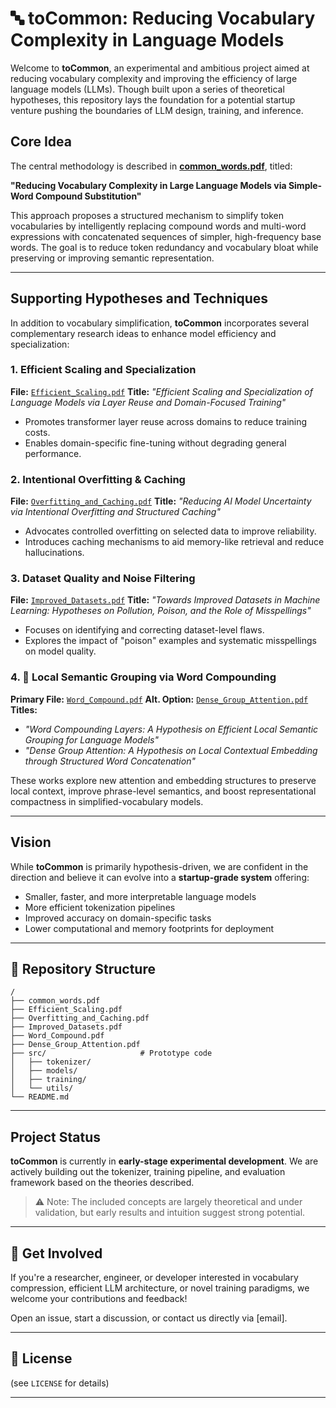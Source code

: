 # 🔤 toCommon: Reducing Vocabulary Complexity in Language Models

Welcome to **toCommon**, an experimental and ambitious project aimed at reducing vocabulary complexity and improving the efficiency of large language models (LLMs). Though built upon a series of theoretical hypotheses, this repository lays the foundation for a potential startup venture pushing the boundaries of LLM design, training, and inference.

## Core Idea

The central methodology is described in [**common\_words.pdf**](./common_words.pdf), titled:

**"Reducing Vocabulary Complexity in Large Language Models via Simple-Word Compound Substitution"**

This approach proposes a structured mechanism to simplify token vocabularies by intelligently replacing compound words and multi-word expressions with concatenated sequences of simpler, high-frequency base words. The goal is to reduce token redundancy and vocabulary bloat while preserving or improving semantic representation.

---

## Supporting Hypotheses and Techniques

In addition to vocabulary simplification, **toCommon** incorporates several complementary research ideas to enhance model efficiency and specialization:

### 1. Efficient Scaling and Specialization

**File:** [`Efficient_Scaling.pdf`](./Efficient_Scaling.pdf)
**Title:** *"Efficient Scaling and Specialization of Language Models via Layer Reuse and Domain-Focused Training"*

* Promotes transformer layer reuse across domains to reduce training costs.
* Enables domain-specific fine-tuning without degrading general performance.

### 2. Intentional Overfitting & Caching

**File:** [`Overfitting_and_Caching.pdf`](./Overfitting_and_Caching.pdf)
**Title:** *"Reducing AI Model Uncertainty via Intentional Overfitting and Structured Caching"*

* Advocates controlled overfitting on selected data to improve reliability.
* Introduces caching mechanisms to aid memory-like retrieval and reduce hallucinations.

### 3. Dataset Quality and Noise Filtering

**File:** [`Improved_Datasets.pdf`](./Improved_Datasets.pdf)
**Title:** *"Towards Improved Datasets in Machine Learning: Hypotheses on Pollution, Poison, and the Role of Misspellings"*

* Focuses on identifying and correcting dataset-level flaws.
* Explores the impact of "poison" examples and systematic misspellings on model quality.

### 4. 🔗 Local Semantic Grouping via Word Compounding

**Primary File:** [`Word_Compound.pdf`](./Word_Compound.pdf)
**Alt. Option:** [`Dense_Group_Attention.pdf`](./Dense_Group_Attention.pdf)
**Titles:**

* *"Word Compounding Layers: A Hypothesis on Efficient Local Semantic Grouping for Language Models"*
* *"Dense Group Attention: A Hypothesis on Local Contextual Embedding through Structured Word Concatenation"*

These works explore new attention and embedding structures to preserve local context, improve phrase-level semantics, and boost representational compactness in simplified-vocabulary models.

---

## Vision

While **toCommon** is primarily hypothesis-driven, we are confident in the direction and believe it can evolve into a **startup-grade system** offering:

* Smaller, faster, and more interpretable language models
* More efficient tokenization pipelines
* Improved accuracy on domain-specific tasks
* Lower computational and memory footprints for deployment

---

## 📂 Repository Structure

```
/
├── common_words.pdf
├── Efficient_Scaling.pdf
├── Overfitting_and_Caching.pdf
├── Improved_Datasets.pdf
├── Word_Compound.pdf
├── Dense_Group_Attention.pdf
├── src/                     # Prototype code
│   ├── tokenizer/
│   ├── models/
│   ├── training/
│   └── utils/
└── README.md
```

---

## Project Status

**toCommon** is currently in **early-stage experimental development**.
We are actively building out the tokenizer, training pipeline, and evaluation framework based on the theories described.

> ⚠️ Note: The included concepts are largely theoretical and under validation, but early results and intuition suggest strong potential.

---

## 💬 Get Involved

If you're a researcher, engineer, or developer interested in vocabulary compression, efficient LLM architecture, or novel training paradigms, we welcome your contributions and feedback!

Open an issue, start a discussion, or contact us directly via \[email].

---

## 📄 License

(see `LICENSE` for details)

---
